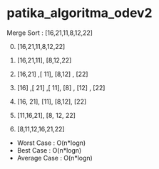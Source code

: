 # patika_algoritma_odev2

Merge Sort : [16,21,11,8,12,22]

0. [16,21,11,8,12,22]
1. [16,21,11],	[8,12,22]
2. [16,21] ,[ 11],	[8,12] , [22]

3. [16] ,[ 21] ,[ 11],	[8] , [12] , [22]

4. [16, 21], [11],	[8,12], [22]
5. [11,16,21],	[8, 12, 22]
6. [8,11,12,16,21,22]


* Worst Case : O(n*logn)
* Best Case : O(n*logn)
* Average Case : O(n*logn)
